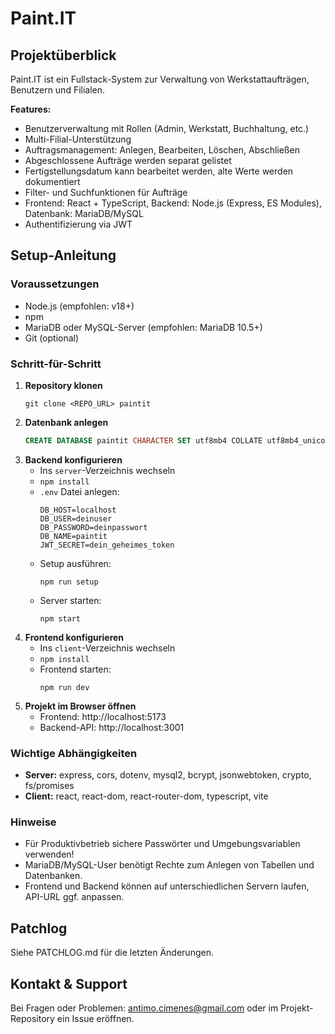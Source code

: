 # Paint.IT

## Projektüberblick
Paint.IT ist ein Fullstack-System zur Verwaltung von Werkstattaufträgen, Benutzern und Filialen.

**Features:**
- Benutzerverwaltung mit Rollen (Admin, Werkstatt, Buchhaltung, etc.)
- Multi-Filial-Unterstützung
- Auftragsmanagement: Anlegen, Bearbeiten, Löschen, Abschließen
- Abgeschlossene Aufträge werden separat gelistet
- Fertigstellungsdatum kann bearbeitet werden, alte Werte werden dokumentiert
- Filter- und Suchfunktionen für Aufträge
- Frontend: React + TypeScript, Backend: Node.js (Express, ES Modules), Datenbank: MariaDB/MySQL
- Authentifizierung via JWT

## Setup-Anleitung

### Voraussetzungen
- Node.js (empfohlen: v18+)
- npm
- MariaDB oder MySQL-Server (empfohlen: MariaDB 10.5+)
- Git (optional)

### Schritt-für-Schritt
1. **Repository klonen**
   ```
   git clone <REPO_URL> paintit
   ```
2. **Datenbank anlegen**
   ```sql
   CREATE DATABASE paintit CHARACTER SET utf8mb4 COLLATE utf8mb4_unicode_ci;
   ```
3. **Backend konfigurieren**
   - Ins `server`-Verzeichnis wechseln
   - `npm install`
   - `.env` Datei anlegen:
     ```
     DB_HOST=localhost
     DB_USER=deinuser
     DB_PASSWORD=deinpasswort
     DB_NAME=paintit
     JWT_SECRET=dein_geheimes_token
     ```
   - Setup ausführen:
     ```
     npm run setup
     ```
   - Server starten:
     ```
     npm start
     ```
4. **Frontend konfigurieren**
   - Ins `client`-Verzeichnis wechseln
   - `npm install`
   - Frontend starten:
     ```
     npm run dev
     ```
5. **Projekt im Browser öffnen**
   - Frontend: http://localhost:5173
   - Backend-API: http://localhost:3001

### Wichtige Abhängigkeiten
- **Server:** express, cors, dotenv, mysql2, bcrypt, jsonwebtoken, crypto, fs/promises
- **Client:** react, react-dom, react-router-dom, typescript, vite

### Hinweise
- Für Produktivbetrieb sichere Passwörter und Umgebungsvariablen verwenden!
- MariaDB/MySQL-User benötigt Rechte zum Anlegen von Tabellen und Datenbanken.
- Frontend und Backend können auf unterschiedlichen Servern laufen, API-URL ggf. anpassen.

## Patchlog
Siehe PATCHLOG.md für die letzten Änderungen.

## Kontakt & Support
Bei Fragen oder Problemen: antimo.cimenes@gmail.com oder im Projekt-Repository ein Issue eröffnen.
